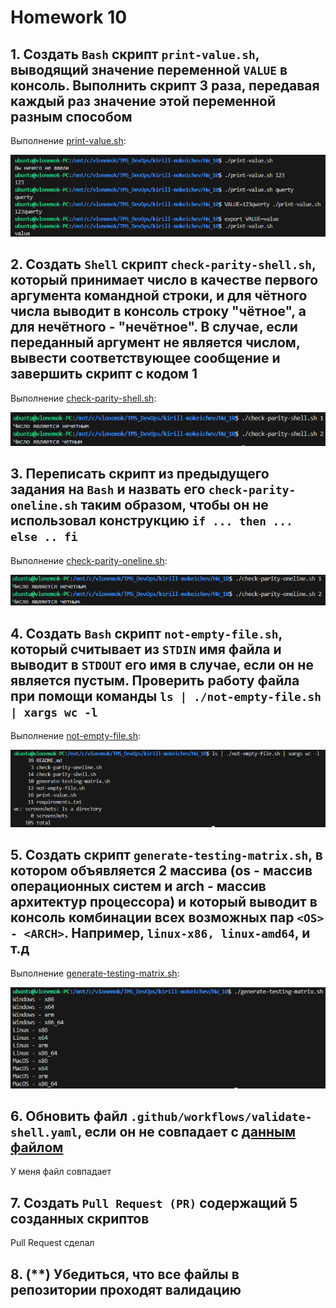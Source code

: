 # Homework 10

## 1. Создать ```Bash``` скрипт ```print-value.sh```, выводящий значение переменной ```VALUE``` в консоль. Выполнить скрипт 3 раза, передавая каждый раз значение этой переменной разным способом

Выполнение [print-value.sh](print-value.sh):

![task1](screenshots/task1.png)

## 2. Создать ```Shell``` скрипт ```check-parity-shell.sh```, который принимает число в качестве первого аргумента командной строки, и для чётного числа выводит в консоль строку "чётное", а для нечётного - "нечётное". В случае, если переданный аргумент не является числом, вывести соответствующее сообщение и завершить скрипт с кодом 1

Выполнение [check-parity-shell.sh](check-parity-shell.sh):

![task2](screenshots/task2.png)

## 3. Переписать скрипт из предыдущего задания на ```Bash``` и назвать его ```check-parity-oneline.sh``` таким образом, чтобы он не использовал конструкцию ```if ... then ... else .. fi```

Выполнение [check-parity-oneline.sh](check-parity-oneline.sh):

![task3](screenshots/task3.png)

## 4. Создать ```Bash``` скрипт ```not-empty-file.sh```, который считывает из ```STDIN``` имя файла и выводит в ```STDOUT``` его имя в случае, если он не является пустым. Проверить работу файла при помощи команды ```ls | ./not-empty-file.sh | xargs wc -l```

Выполнение [not-empty-file.sh](not-empty-file.sh):

![task4](screenshots/task4.png)

## 5. Создать скрипт ```generate-testing-matrix.sh```, в котором объявляется 2 массива (os - массив операционных систем и arch - массив архитектур процессора) и который выводит в консоль комбинации всех возможных пар ```<OS> - <ARCH>```. Например, ```linux-x86, linux-amd64```, и т.д

Выполнение [generate-testing-matrix.sh](generate-testing-matrix.sh):

![task5](screenshots/task5.png)

## 6. Обновить файл ```.github/workflows/validate-shell.yaml```, если он не совпадает с [данным файлом](https://github.com/tms-dos17-onl/_sandbox/blob/main/.github/workflows/validate-shell.yaml)

У меня файл совпадает

## 7. Создать ```Pull Request (PR)``` содержащий 5 созданных скриптов

Pull Request сделал

## 8. (**) Убедиться, что все файлы в репозитории проходят валидацию
